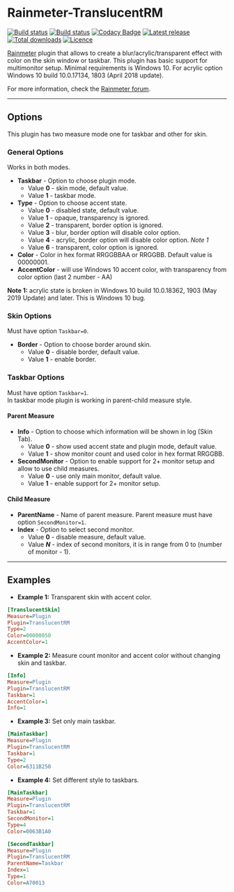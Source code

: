 # Rainmeter-TranslucentRM 
[![Build status](https://img.shields.io/github/workflow/status/ozone10/Rainmeter-TranslucentRM/Build/master?logo=Github)](https://github.com/ozone10/Rainmeter-TranslucentRM)
[![Build status](https://img.shields.io/appveyor/ci/ozone10/Rainmeter-TranslucentRM/master?logo=Appveyor)](https://ci.appveyor.com/project/ozone10/rainmeter-translucentrm)
[![Codacy Badge](https://img.shields.io/codacy/grade/d6ef2575cd244ad3b3b2dff4c9de3499?logo=Codacy)](https://www.codacy.com/manual/ozone10/Rainmeter-TranslucentRM?utm_source=github.com&amp;utm_medium=referral&amp;utm_content=ozone10/Rainmeter-TranslucentRM&amp;utm_campaign=Badge_Grade)
[![Latest release](https://img.shields.io/github/v/release/ozone10/Rainmeter-TranslucentRM?include_prereleases)](https://github.com/ozone10/Rainmeter-TranslucentRM/releases/latest)
[![Total downloads](https://img.shields.io/github/downloads/ozone10/Rainmeter-TranslucentRM/total.svg)](https://github.com/ozone10/Rainmeter-TranslucentRM/releases)
[![Licence](https://img.shields.io/github/license/ozone10/Rainmeter-TranslucentRM?color=9cf)](https://www.gnu.org/licenses/gpl-3.0.en.html)

[Rainmeter](https://www.rainmeter.net) plugin that allows to create a blur/acrylic/transparent effect with color on the skin window or taskbar. This plugin has basic support for multimonitor setup. Minimal requirements is Windows 10. For acrylic option Windows 10 build 10.0.17134, 1803 (April 2018 update).

For more information, check the [Rainmeter forum](https://forum.rainmeter.net/viewtopic.php?f=128&p=165921).

---  
## Options
This plugin has two measure mode one for taskbar and other for skin.

### General Options
Works in both modes.

* **Taskbar** - Option to choose plugin mode.
  * Value **0** - skin mode, default value.
  * Value **1** - taskbar mode.  
* **Type** - Option to choose accent state.
  * Value **0** - disabled state, default value.
  * Value **1** - opaque, transparency is ignored.
  * Value **2** - transparent, border option is ignored.
  * Value **3** - blur, border option will disable color option.
  * Value **4** - acrylic, border option will disable color option. *Note 1*
  * Value **6** - transparent, color option is ignored.  
* **Color** - Color in hex format RRGGBBAA or RRGGBB. Default value is 00000001.
* **AccentColor** - will use Windows 10 accent color, with transparency from color option (last 2 number - AA)

**Note 1:** acrylic state is broken in Windows 10 build 10.0.18362, 1903 (May 2019 Update) and later. This is Windows 10 bug.

### Skin Options
Must have option `Taskbar=0`.

* **Border** - Option to choose border around skin.
  * Value **0** - disable border, default value.
  * Value **1** - enable border.

### Taskbar Options
Must have option `Taskbar=1`.  
In taskbar mode plugin is working in parent-child measure style.

#### Parent Measure
* **Info** - Option to choose which information will be shown in log (Skin Tab).
  * Value **0** - show used accent state and plugin mode, default value.
  * Value **1** - show monitor count and used color in hex format RRGGBB.  
* **SecondMonitor** - Option to enable support for 2+ monitor setup and allow to use child measures.
  * Value **0** - use only main monitor, default value.
  * Value **1** - enable support for 2+ monitor setup.

#### Child Measure
* **ParentName** - Name of parent measure. Parent measure must have option `SecondMonitor=1`.  
* **Index** - Option to select second monitor.
  * Value **0** - disable measure, default value.
  * Value ***N*** - index of second monitors, it is in range from 0 to (number of monitor - 1).  
---
## Examples
*   **Example 1:**
Transparent skin with accent color.

```ini
[TranslucentSkin]
Measure=Plugin
Plugin=TranslucentRM
Type=2
Color=00000050
AccentColor=1
```

*   **Example 2:**
Measure count monitor and accent color without changing skin and taskbar.

```ini
[Info]
Measure=Plugin
Plugin=TranslucentRM
Taskbar=1
AccentColor=1
Info=1
```

*   **Example 3:**
Set only main taskbar.

```ini
[MainTaskbar]
Measure=Plugin
Plugin=TranslucentRM
Taskbar=1
Type=2
Color=6311B250
```

*   **Example 4:**
Set different style to taskbars.

```ini
[MainTaskbar]
Measure=Plugin
Plugin=TranslucentRM
Taskbar=1
SecondMonitor=1
Type=4
Color=0063B1A0

[SecondTaskbar]
Measure=Plugin
Plugin=TranslucentRM
ParentName=Taskbar
Index=1
Type=1
Color=A70013
```
